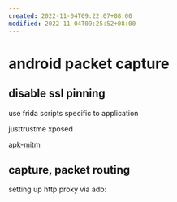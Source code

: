 ```yaml
---
created: 2022-11-04T09:22:07+08:00
modified: 2022-11-04T09:25:52+08:00
---
```


# android packet capture

## disable ssl pinning

use frida scripts specific to application

justtrustme xposed

[apk-mitm](https://github.com/shroudedcode/apk-mitm)

## capture, packet routing

setting up http proxy via adb:

```bash

```
